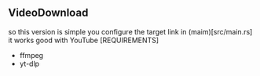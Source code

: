 ## VideoDownload
so this version is simple you configure the target link in (maim)[src/main.rs]
it works good with YouTube
[REQUIREMENTS]
- ffmpeg
- yt-dlp
